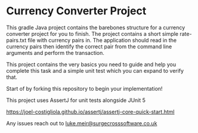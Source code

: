 # Currency Converter Project
This gradle Java project contains the barebones structure for a currency converter project for you to finish.
The project contains a short simple rate-pairs.txt file with currency pairs in. The application should read in the 
currency pairs then identify the correct pair from the command line arguments and perform the transaction.

This project contains the very basics you need to guide and help you complete this task and a simple unit test 
which you can expand to verify that.

Start of by forking this repository to begin your implementation!

This project uses AssertJ for unit tests alongside JUnit 5

https://joel-costigliola.github.io/assertj/assertj-core-quick-start.html

Any issues reach out to luke.meir@surgecrosssoftware.co.uk
